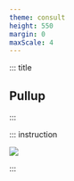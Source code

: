 ```yaml
---
theme: consult
height: 550
margin: 0
maxScale: 4
---
```

<!-- slide template="[[gym-ex]]" -->

::: title
## Pullup
:::

::: instruction

![](https://static.wixstatic.com/media/7df78f_645bf1cba0c34052a6661b30b7886be1~mv2.gif)

:::